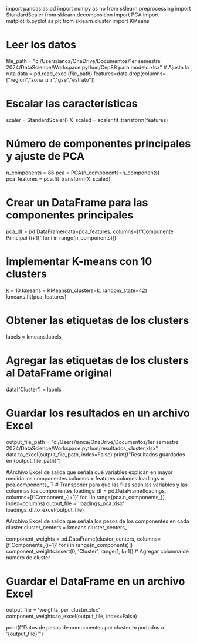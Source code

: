 import pandas as pd
import numpy as np
from sklearn.preprocessing import StandardScaler
from sklearn.decomposition import PCA
import matplotlib.pyplot as plt
from sklearn.cluster import KMeans

# Leer los datos
file_path = "c:/Users/ianca/OneDrive/Documentos/1er semestre 2024/DataScience/Workspace python/Cep88 para modelo.xlsx"  # Ajusta la ruta
data = pd.read_excel(file_path)
features=data.drop(columns=["region","zona_u_r","gse","estrato"])

# Escalar las características
scaler = StandardScaler()
X_scaled = scaler.fit_transform(features)

# Número de componentes principales y ajuste de PCA
n_components = 86
pca = PCA(n_components=n_components)
pca_features = pca.fit_transform(X_scaled)

# Crear un DataFrame para las componentes principales
pca_df = pd.DataFrame(data=pca_features, columns=[f'Componente Principal {i+1}' for i in range(n_components)])

# Implementar K-means con 10 clusters
k = 10
kmeans = KMeans(n_clusters=k, random_state=42)
kmeans.fit(pca_features)

# Obtener las etiquetas de los clusters
labels = kmeans.labels_

# Agregar las etiquetas de los clusters al DataFrame original
data['Cluster'] = labels

# Guardar los resultados en un archivo Excel
output_file_path = "c:/Users/ianca/OneDrive/Documentos/1er semestre 2024/DataScience/Workspace python/resultados_cluster.xlsx"
data.to_excel(output_file_path, index=False)
print(f"Resultados guardados en {output_file_path}")


#Archivo Excel de salida que señala qué variables explican en mayor medida los componentes
columns = features.columns
loadings = pca.components_.T  # Transponer para que las filas sean las variables y las columnas los componentes
loadings_df = pd.DataFrame(loadings, columns=[f'Component_{i+1}' for i in range(pca.n_components_)], index=columns)
output_file = 'loadings_pca.xlsx'
loadings_df.to_excel(output_file)

#Archivo Excel de salida que señala los pesos de los componentes en cada cluster
cluster_centers = kmeans.cluster_centers_

component_weights = pd.DataFrame(cluster_centers, columns=[f'Componente_{i+1}' for i in range(n_components)])
component_weights.insert(0, 'Cluster', range(1, k+1))  # Agregar columna de número de cluster

# Guardar el DataFrame en un archivo Excel
output_file = 'weights_per_cluster.xlsx'
component_weights.to_excel(output_file, index=False)

print(f"Datos de pesos de componentes por cluster exportados a '{output_file}'")

